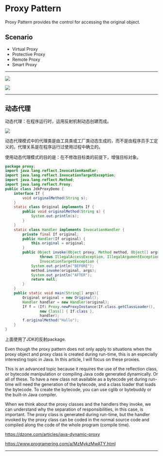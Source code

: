 # Proxy Pattern

Proxy Pattern provides the control for accessing the original object.

## Scenario
 - Virtual Proxy
 - Protective Proxy
 - Remote Proxy
 - Smart Proxy

---

![](https://www.javatpoint.com/images/designpattern/proxyuml.jpg)

![](https://www.tutorialspoint.com/design_pattern/images/proxy_pattern_uml_diagram.jpg)


---

## 动态代理

动态代理：在程序运行时，运用反射机制动态创建而成。

![](https://images-techhive-com.cdn.ampproject.org/ii/w1000/s/images.techhive.com/images/idge/imported/article/jvw/2000/11/jw-1110-proxy-100157716-orig.gif)

动态代理模式中的代理类是由工具类或工厂类动态生成的，而不是由程序员手工定义的。代理关系是在程序运行过使用过程中确立的。


使用动态代理模式的目的是：在不修改目标类的前提下，增强目标对象。


```java
package proxy;
import java.lang.reflect.InvocationHandler;
import java.lang.reflect.InvocationTargetException;
import java.lang.reflect.Method;
import java.lang.reflect.Proxy;
public class JdkProxyDemo {
    interface If {
        void originalMethod(String s);
    }
    static class Original implements If {
        public void originalMethod(String s) {
            System.out.println(s);
        }
    }
    static class Handler implements InvocationHandler {
        private final If original;
        public Handler(If original) {
            this.original = original;
        }
        public Object invoke(Object proxy, Method method, Object[] args)
                throws IllegalAccessException, IllegalArgumentException,
                InvocationTargetException {
            System.out.println("BEFORE");
            method.invoke(original, args);
            System.out.println("AFTER");
            return null;
        }
    }
    public static void main(String[] args){
        Original original = new Original();
        Handler handler = new Handler(original);
        If f = (If) Proxy.newProxyInstance(If.class.getClassLoader(),
                new Class[] { If.class },
                handler);
        f.originalMethod("Hallo");
    }
}
```
上面使用了JDK的反射package.

Even though the proxy pattern does not only apply to situations when the proxy object and proxy class is created during run-time, this is an especially interesting topic in Java. In this article, I will focus on these proxies.

This is an advanced topic because it requires the use of the reflection class, or bytecode manipulation or compiling Java code generated dynamically. Or all of these. To have a new class not available as a bytecode yet during run-time will need the generation of the bytecode, and a class loader that loads the bytecode. To create the bytecode, you can use cglib or bytebuddy or the built-in Java compiler.

When we think about the proxy classes and the handlers they invoke, we can understand why the separation of responsibilities, in this case, is important. The proxy class is generated during run-time, but the handler invoked by the proxy class can be coded in the normal source code and compiled along the code of the whole program (compile time).

https://dzone.com/articles/java-dynamic-proxy

https://www.programering.com/a/MzMykzMwATY.html

---


